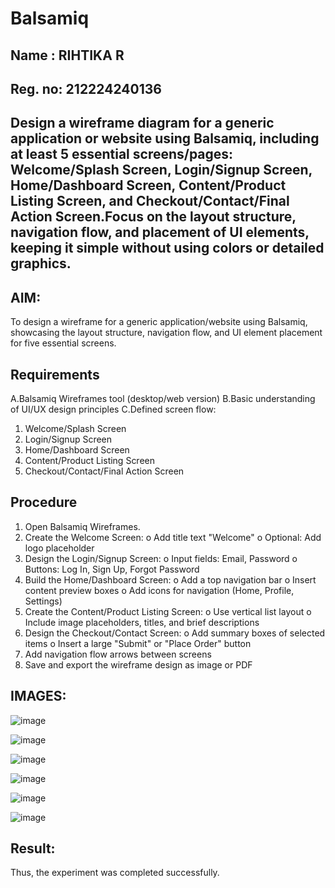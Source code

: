 # Balsamiq
## Name : RIHTIKA R
## Reg. no: 212224240136
## Design a wireframe diagram for a generic application or website using Balsamiq, including at least 5 essential screens/pages: Welcome/Splash Screen, Login/Signup Screen, Home/Dashboard Screen, Content/Product Listing Screen, and Checkout/Contact/Final Action Screen.Focus on the layout structure, navigation flow, and placement of UI elements, keeping it simple without using colors or detailed graphics.
## AIM:
To design a wireframe for a generic application/website using Balsamiq, showcasing the layout structure, 
navigation flow, and UI element placement for five essential screens. 
## Requirements 
A.Balsamiq Wireframes tool (desktop/web version) 
B.Basic understanding of UI/UX design principles 
C.Defined screen flow: 
  1. Welcome/Splash Screen 
  2. Login/Signup Screen 
  3. Home/Dashboard Screen 
  4. Content/Product Listing Screen 
  5. Checkout/Contact/Final Action Screen 
## Procedure 
  1. Open Balsamiq Wireframes. 
  2. Create the Welcome Screen: 
    o Add title text "Welcome" 
    o Optional: Add logo placeholder 
  3. Design the Login/Signup Screen: 
    o Input fields: Email, Password 
    o Buttons: Log In, Sign Up, Forgot Password 
  4. Build the Home/Dashboard Screen: 
    o Add a top navigation bar 
    o Insert content preview boxes 
    o Add icons for navigation (Home, Profile, Settings) 
  5. Create the Content/Product Listing Screen: 
    o Use vertical list layout 
    o Include image placeholders, titles, and brief descriptions 
  6. Design the Checkout/Contact Screen: 
    o Add summary boxes of selected items 
    o Insert a large "Submit" or "Place Order" button 
  7. Add navigation flow arrows between screens 
  8. Save and export the wireframe design as image or PDF
## IMAGES:
![image](https://github.com/user-attachments/assets/584adc9e-557a-4c2b-b44c-bc253f9c876b)

![image](https://github.com/user-attachments/assets/0f0a8886-297b-4e92-8f09-adaaddcdaa47)

![image](https://github.com/user-attachments/assets/81d0b32a-e6e6-4171-88f4-ec82f68dc8d8)

![image](https://github.com/user-attachments/assets/9b0b3260-e01f-43e5-bd27-cf7a0b7257ab)

![image](https://github.com/user-attachments/assets/55223283-0fa8-4d51-b8fe-f12f511fedd1)

![image](https://github.com/user-attachments/assets/c3d73b03-1c4a-4c48-96f3-46e2fd9f16a9)

## Result:
Thus, the experiment was completed successfully.
